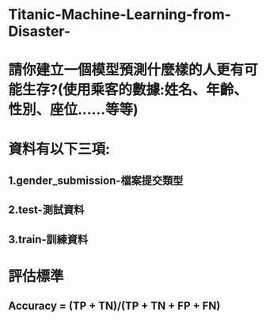 # Titanic-Machine-Learning-from-Disaster-
# 請你建立一個模型預測什麼樣的人更有可能生存?(使用乘客的數據:姓名、年齡、性別、座位......等等)
# 資料有以下三項:
## 1.gender_submission-檔案提交類型
## 2.test-測試資料
## 3.train-訓練資料
# 評估標準
## Accuracy = (TP + TN)/(TP + TN + FP + FN)
